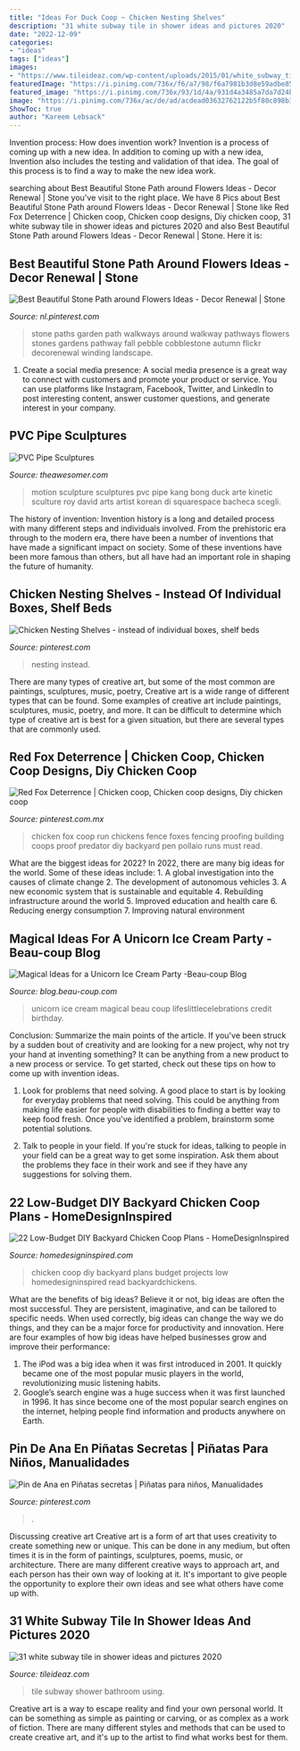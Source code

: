 ```yaml
---
title: "Ideas For Duck Coop ~ Chicken Nesting Shelves"
description: "31 white subway tile in shower ideas and pictures 2020"
date: "2022-12-09"
categories:
- "ideas"
tags: ["ideas"]
images:
- "https://www.tileideaz.com/wp-content/uploads/2015/01/white_subway_tile_in_shower_8.jpg"
featuredImage: "https://i.pinimg.com/736x/f6/a7/98/f6a7981b3d8e59adbe8505150f00dd49.jpg"
featured_image: "https://i.pinimg.com/736x/93/1d/4a/931d4a3485a7da7d24b3388f479c3102.jpg"
image: "https://i.pinimg.com/736x/ac/de/ad/acdead03632762122b5f80c898b316f1.jpg"
ShowToc: true
author: "Kareem Lebsack"
---
```



Invention process: How does invention work?
Invention is a process of coming up with a new idea. In addition to coming up with a new idea, Invention also includes the testing and validation of that idea. The goal of this process is to find a way to make the new idea work.

	

		
searching about Best Beautiful Stone Path around Flowers Ideas - Decor Renewal | Stone you've visit to the right place. We have 8 Pics about Best Beautiful Stone Path around Flowers Ideas - Decor Renewal | Stone like Red Fox Deterrence | Chicken coop, Chicken coop designs, Diy chicken coop, 31 white subway tile in shower ideas and pictures 2020 and also Best Beautiful Stone Path around Flowers Ideas - Decor Renewal | Stone. Here it is:
		
    
## Best Beautiful Stone Path Around Flowers Ideas - Decor Renewal | Stone

<img loading=lazy src="https://i.pinimg.com/736x/f6/a7/98/f6a7981b3d8e59adbe8505150f00dd49.jpg" onerror="this.onerror=null;this.src='https://tse1.mm.bing.net/th?id=OIP.5mh8Fvhnnk6AqvQEaR6GigHaLG&amp;pid=15.1';" alt="Best Beautiful Stone Path around Flowers Ideas - Decor Renewal | Stone">

_Source: nl.pinterest.com_

>stone paths garden path walkways around walkway pathways flowers stones gardens pathway fall pebble cobblestone autumn flickr decorenewal winding landscape. 

	

1. Create a social media presence: A social media presence is a great way to connect with customers and promote your product or service. You can use platforms like Instagram, Facebook, Twitter, and LinkedIn to post interesting content, answer customer questions, and generate interest in your company.

    
## PVC Pipe Sculptures

<img loading=lazy src="https://theawesomer.com/photos/2011/12/121211_pvc_pipe_sculptures_6.jpg" onerror="this.onerror=null;this.src='https://tse1.mm.bing.net/th?id=OIP.um5yTDKSKpW_kRwthVfqVQAAAA&amp;pid=15.1';" alt="PVC Pipe Sculptures">

_Source: theawesomer.com_

>motion sculpture sculptures pvc pipe kang bong duck arte kinetic sculture roy david arts artist korean di squarespace bacheca scegli. 

	

The history of invention:
Invention history is a long and detailed process with many different steps and individuals involved. From the prehistoric era through to the modern era, there have been a number of inventions that have made a significant impact on society. Some of these inventions have been more famous than others, but all have had an important role in shaping the future of humanity.

    
## Chicken Nesting Shelves - Instead Of Individual Boxes, Shelf Beds

<img loading=lazy src="https://i.pinimg.com/736x/93/1d/4a/931d4a3485a7da7d24b3388f479c3102.jpg" onerror="this.onerror=null;this.src='https://tse4.mm.bing.net/th?id=OIP.sYywZbjCR7dg5TnvX8n7KAHaHa&amp;pid=15.1';" alt="Chicken Nesting Shelves - instead of individual boxes, shelf beds">

_Source: pinterest.com_

>nesting instead. 

	

There are many types of creative art, but some of the most common are paintings, sculptures, music, poetry,
Creative art is a wide range of different types that can be found. Some examples of creative art include paintings, sculptures, music, poetry, and more. It can be difficult to determine which type of creative art is best for a given situation, but there are several types that are commonly used.

    
## Red Fox Deterrence | Chicken Coop, Chicken Coop Designs, Diy Chicken Coop

<img loading=lazy src="https://i.pinimg.com/736x/dc/5c/62/dc5c62198736573bfbb395725f1ac0a3--fox-proof-chicken-coop-predator-proof-chicken-coop.jpg" onerror="this.onerror=null;this.src='https://tse1.mm.bing.net/th?id=OIP.6AdWaK-dcRwi9nsiLNGskgHaLG&amp;pid=15.1';" alt="Red Fox Deterrence | Chicken coop, Chicken coop designs, Diy chicken coop">

_Source: pinterest.com.mx_

>chicken fox coop run chickens fence foxes fencing proofing building coops proof predator diy backyard pen pollaio runs must read. 

	

What are the biggest ideas for 2022?
In 2022, there are many big ideas for the world. Some of these ideas include: 1. A global investigation into the causes of climate change 2. The development of autonomous vehicles 3. A new economic system that is sustainable and equitable 4. Rebuilding infrastructure around the world 5. Improved education and health care 6. Reducing energy consumption 7. Improving natural environment 
    
## Magical Ideas For A Unicorn Ice Cream Party -Beau-coup Blog

<img loading=lazy src="http://cdn.beau-coup.com/content-images/152534/152534-0.jpg" onerror="this.onerror=null;this.src='https://tse2.mm.bing.net/th?id=OIP.MDlL9fe0MAn7S2YkqeAxtQHaLH&amp;pid=15.1';" alt="Magical Ideas for a Unicorn Ice Cream Party -Beau-coup Blog">

_Source: blog.beau-coup.com_

>unicorn ice cream magical beau coup lifeslittlecelebrations credit birthday. 

	

Conclusion: Summarize the main points of the article.
If you've been struck by a sudden bout of creativity and are looking for a new project, why not try your hand at inventing something? It can be anything from a new product to a new process or service. To get started, check out these tips on how to come up with invention ideas.
1. Look for problems that need solving. A good place to start is by looking for everyday problems that need solving. This could be anything from making life easier for people with disabilities to finding a better way to keep food fresh. Once you've identified a problem, brainstorm some potential solutions.

2. Talk to people in your field. If you're stuck for ideas, talking to people in your field can be a great way to get some inspiration. Ask them about the problems they face in their work and see if they have any suggestions for solving them.

    
## 22 Low-Budget DIY Backyard Chicken Coop Plans - HomeDesignInspired

<img loading=lazy src="http://www.homedesigninspired.com/wp-content/uploads/2016/07/diy-chicken-coop-projects-HDI-15.jpg" onerror="this.onerror=null;this.src='https://tse1.mm.bing.net/th?id=OIP.1k1HQsm8llajAyoIfkaESgHaKe&amp;pid=15.1';" alt="22 Low-Budget DIY Backyard Chicken Coop Plans - HomeDesignInspired">

_Source: homedesigninspired.com_

>chicken coop diy backyard plans budget projects low homedesigninspired read backyardchickens. 

	

What are the benefits of big ideas?
Believe it or not, big ideas are often the most successful. They are persistent, imaginative, and can be tailored to specific needs. When used correctly, big ideas can change the way we do things, and they can be a major force for productivity and innovation. Here are four examples of how big ideas have helped businesses grow and improve their performance: 
1. The iPod was a big idea when it was first introduced in 2001. It quickly became one of the most popular music players in the world, revolutionizing music listening habits. 
2. Google’s search engine was a huge success when it was first launched in 1996. It has since become one of the most popular search engines on the internet, helping people find information and products anywhere on Earth. 

    
## Pin De Ana En Piñatas Secretas | Piñatas Para Niños, Manualidades

<img loading=lazy src="https://i.pinimg.com/736x/ac/de/ad/acdead03632762122b5f80c898b316f1.jpg" onerror="this.onerror=null;this.src='https://tse1.mm.bing.net/th?id=OIP.qp-lWmWvzfbdmkcl0IxwWgHaJ5&amp;pid=15.1';" alt="Pin de Ana en Piñatas secretas | Piñatas para niños, Manualidades">

_Source: pinterest.com_

>. 

	

Discussing creative art
Creative art is a form of art that uses creativity to create something new or unique. This can be done in any medium, but often times it is in the form of paintings, sculptures, poems, music, or architecture. There are many different creative ways to approach art, and each person has their own way of looking at it. It's important to give people the opportunity to explore their own ideas and see what others have come up with.

    
## 31 White Subway Tile In Shower Ideas And Pictures 2020

<img loading=lazy src="https://www.tileideaz.com/wp-content/uploads/2015/01/white_subway_tile_in_shower_8.jpg" onerror="this.onerror=null;this.src='https://tse3.mm.bing.net/th?id=OIP.9zvQwXSQmPV-Dv7jcbGMogHaLK&amp;pid=15.1';" alt="31 white subway tile in shower ideas and pictures 2020">

_Source: tileideaz.com_

>tile subway shower bathroom using. 

	

Creative art is a way to escape reality and find your own personal world. It can be something as simple as painting or carving, or as complex as a work of fiction. There are many different styles and methods that can be used to create creative art, and it's up to the artist to find what works best for them.

